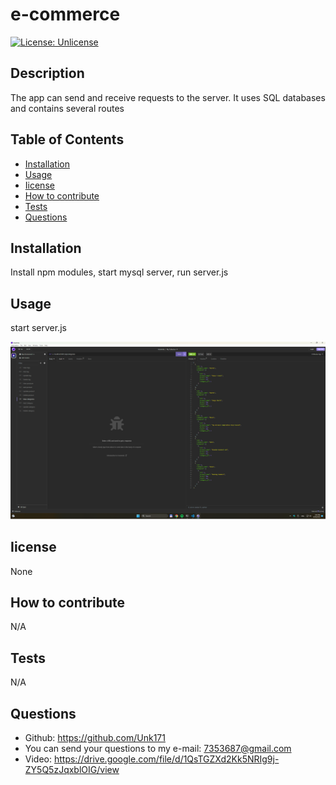 # e-commerce
  [![License: Unlicense](https://img.shields.io/badge/license-Unlicense-blue.svg)](http://unlicense.org/)
  ## Description
  The app can send and receive requests to the server. It uses SQL databases and contains several routes
  ## Table of Contents
- [Installation](#installation)
- [Usage](#usage)
- [Iicense](#Iicense)
- [How to contribute](#how-to-contribute)
- [Tests](#tests)
- [Questions](#questions)
## Installation
Install npm modules, start mysql server, run server.js
## Usage
start server.js

  ![Screenshot](./assets/images/Screenshot13.png)
## Iicense
None
## How to contribute
N/A
## Tests
N/A
## Questions
* Github: https://github.com/Unk171
* You can send your questions to my e-mail: 7353687@gmail.com
* Video: https://drive.google.com/file/d/1QsTGZXd2Kk5NRIg9j-ZY5Q5zJqxblOIG/view
  
